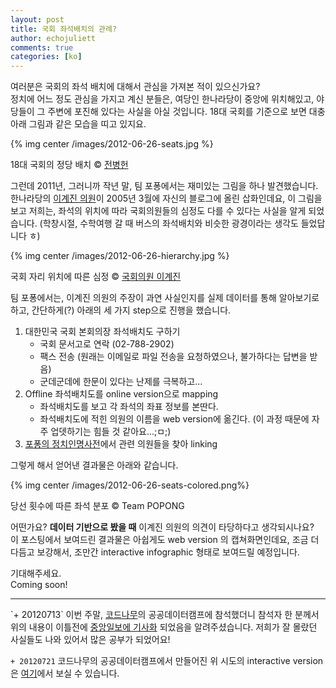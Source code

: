 ```yaml
---
layout: post
title: 국회 좌석배치의 관례?
author: echojuliett
comments: true
categories: [ko]
---
```


여러분은 국회의 좌석 배치에 대해서 관심을 가져본 적이 있으신가요?<br>
정치에 어느 정도 관심을 가지고 계신 분들은, 여당인 한나라당이 중앙에 위치해있고, 야당들이 그 주변에 포진해 있다는 사실을 아실 것입니다.<!-- more -->
18대 국회를 기준으로 보면 대충 아래 그림과 같은 모습을 띠고 있지요.

{% img center /images/2012-06-26-seats.jpg %}
<div class="caption center">18대 국회의 정당 배치 &copy; <a href="http://blog.daum.net/bhjun/5508303" target="_blank">전병헌</a> </div>

그런데 2011년, 그러니까 작년 말, 팀 포퐁에서는 재미있는 그림을 하나 발견했습니다.<br>
한나라당의 [이계진 의원](http://popong.com/polidic/person/19461114)이 2005년 3월에 자신의 블로그에 올린 삽화인데요, 이 그림을 보고 저희는, 좌석의 위치에 따라 국회의원들의 심정도 다를 수 있다는 사실을 알게 되었습니다. (학창시절, 수학여행 갈 때 버스의 좌석배치와 비슷한 광경이라는 생각도 들었답니다 ㅎ)

{% img center /images/2012-06-26-hierarchy.jpg %}
<div class="caption center">국회 자리 위치에 따른 심정 &copy; <a href="http://blog.naver.com/kjl533/20010496857" target="_blank">국회의원 이계진</a></div>

팀 포퐁에서는, 이계진 의원의 주장이 과연 사실인지를 실제 데이터를 통해 알아보기로 하고, 간단하게(?) 아래의 세 가지 step으로 진행을 했습니다.

1. 대한민국 국회 본회의장 좌석배치도 구하기
    - 국회 문서고로 연락 (02-788-2902)
    - 팩스 전송 (원래는 이메일로 파일 전송을 요청하였으나, 불가하다는 답변을 받음)
    - 군데군데에 한문이 있다는 난제를 극복하고...
2. Offline 좌석배치도를 online version으로 mapping
    - 좌석배치도를 보고 각 좌석의 좌표 정보를 본딴다.
    - 좌석배치도에 적힌 의원의 이름을 web version에 옮긴다. (이 과정 때문에 자주 업뎃하기는 힘들 것 같아요...;ㅁ;)
3. <a href="http://popong.com/polidic/" target="_blank">포퐁의 정치인명사전</a>에서 관련 의원들을 찾아 linking

그렇게 해서 얻어낸 결과물은 아래와 같습니다.

{% img center /images/2012-06-26-seats-colored.png%}
<div class="caption center">당선 횟수에 따른 좌석 분포 &copy; Team POPONG</div>

어떤가요?
**데이터 기반으로 봤을 때** 이계진 의원의 의견이 타당하다고 생각되시나요?<br>
이 포스팅에서 보여드린 결과물은 아쉽게도 web version 의 캡쳐화면인데요,
조금 더 다듬고 보강해서, 조만간 interactive infographic 형태로 보여드릴 예정입니다.

기대해주세요.<br>
Coming soon!

<hr>
`+ 20120713` 이번 주말, <a href="http://codenamu.org" target="_blank">코드나무</a>의 공공데이터캠프에 참석했더니 참석자 한 분께서 위의 내용이 이틀전에 <a href="http://article.joinsmsn.com/news/article/article.asp?total_id=8708550&amp;cloc=olink%7Carticle%7Cdefault" target="_blank">중앙일보에 기사화</a> 되었음을 알려주셨습니다.
저희가 잘 몰랐던 사실들도 나와 있어서 많은 공부가 되었어요!

`+ 20120721`
코드나무의 공공데이터캠프에서 만들어진 위 시도의 interactive version은 [여기](http://labs.popong.com/codenamu/)에서 보실 수 있습니다.
